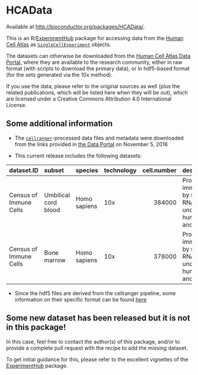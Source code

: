 HCAData
=======

Available at
<a href="http://bioconductor.org/packages/HCAData/" class="uri">http://bioconductor.org/packages/HCAData/</a>.

This is an
R/[ExperimentHub](https://bioconductor.org/packages/release/bioc/html/ExperimentHub.html)
package for accessing data from the [Human Cell
Atlas](https://www.humancellatlas.org) as
[`SingleCellExperiment`](https://bioconductor.org/packages/release/bioc/html/SingleCellExperiment.html)
objects.

The datasets can otherwise be downloaded from the [Human Cell Atlas Data
Portal](https://preview.data.humancellatlas.org), where they are
available to the research community, either in raw format (with scripts
to download the primary data), or in hdf5-based format (for the sets
generated via the 10x method).

If you use the data, please refer to the original sources as well (plus
the related publications, which will be listed here when they will be
out), which are licensed under a Creative Commons Attribution 4.0
International License.

Some additional information
---------------------------

-   The
    [`cellranger`](https://support.10xgenomics.com/single-cell-gene-expression/software/pipelines/latest/what-is-cell-ranger)-processed
    data files and metadata were downloaded from the links provided in
    [the Data Portal](https://preview.data.humancellatlas.org) on
    November 5, 2018

-   This current release includes the following datasets:

| dataset.ID             | subset               | species      | technology |  cell.number| description                                                                                 |
|:-----------------------|:---------------------|:-------------|:-----------|------------:|:--------------------------------------------------------------------------------------------|
| Census of Immune Cells | Umbilical cord blood | Homo sapiens | 10x        |       384000| Profiling of immunocytes by single cell RNA-seq for understanding human health and disease. |
| Census of Immune Cells | Bone marrow          | Homo sapiens | 10x        |       378000| Profiling of immunocytes by single cell RNA-seq for understanding human health and disease. |

-   Since the hdf5 files are derived from the cellranger pipeline, some
    information on their specific format can be found
    [here](https://support.10xgenomics.com/single-cell-gene-expression/software/pipelines/latest/advanced/h5_matrices)

Some new dataset has been released but it is not in this package!
-----------------------------------------------------------------

In this case, feel free to contact the author(s) of this package, and/or
to provide a complete pull request with the recipe to add the missing
dataset.

To get initial guidance for this, please refer to the excellent
vignettes of the
[ExperimentHub](https://bioconductor.org/packages/release/bioc/html/ExperimentHub.html)
package.
